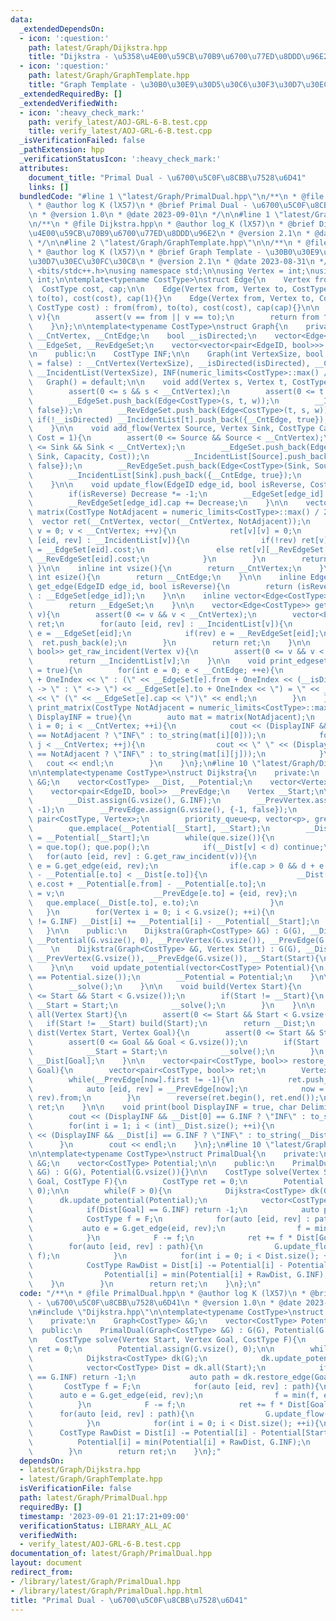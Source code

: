 ```yaml
---
data:
  _extendedDependsOn:
  - icon: ':question:'
    path: latest/Graph/Dijkstra.hpp
    title: "Dijkstra - \u5358\u4E00\u59CB\u70B9\u6700\u77ED\u8DDD\u96E2"
  - icon: ':question:'
    path: latest/Graph/GraphTemplate.hpp
    title: "Graph Template - \u30B0\u30E9\u30D5\u30C6\u30F3\u30D7\u30EC\u30FC\u30C8"
  _extendedRequiredBy: []
  _extendedVerifiedWith:
  - icon: ':heavy_check_mark:'
    path: verify_latest/AOJ-GRL-6-B.test.cpp
    title: verify_latest/AOJ-GRL-6-B.test.cpp
  _isVerificationFailed: false
  _pathExtension: hpp
  _verificationStatusIcon: ':heavy_check_mark:'
  attributes:
    document_title: "Primal Dual - \u6700\u5C0F\u8CBB\u7528\u6D41"
    links: []
  bundledCode: "#line 1 \"latest/Graph/PrimalDual.hpp\"\n/**\n * @file PrimalDual.hpp\n\
    \ * @author log K (lX57)\n * @brief Primal Dual - \u6700\u5C0F\u8CBB\u7528\u6D41\
    \n * @version 1.0\n * @date 2023-09-01\n */\n\n#line 1 \"latest/Graph/Dijkstra.hpp\"\
    \n/**\n * @file Dijkstra.hpp\n * @author log_K (lX57)\n * @brief Dijkstra - \u5358\
    \u4E00\u59CB\u70B9\u6700\u77ED\u8DDD\u96E2\n * @version 2.1\n * @date 2023-08-31\n\
    \ */\n\n#line 2 \"latest/Graph/GraphTemplate.hpp\"\n\n/**\n * @file GraphTemplate.hpp\n\
    \ * @author log K (lX57)\n * @brief Graph Template - \u30B0\u30E9\u30D5\u30C6\u30F3\
    \u30D7\u30EC\u30FC\u30C8\n * @version 2.1\n * @date 2023-08-31\n */\n\n#include\
    \ <bits/stdc++.h>\nusing namespace std;\n\nusing Vertex = int;\nusing EdgeID =\
    \ int;\n\ntemplate<typename CostType>\nstruct Edge{\n    Vertex from, to;\n  \
    \  CostType cost, cap;\n\n    Edge(Vertex from, Vertex to, CostType cost) : from(from),\
    \ to(to), cost(cost), cap(1){}\n    Edge(Vertex from, Vertex to, CostType cap,\
    \ CostType cost) : from(from), to(to), cost(cost), cap(cap){}\n\n    Vertex getto(Vertex\
    \ v){\n        assert(v == from || v == to);\n        return from ^ to ^ v;\n\
    \    }\n};\n\ntemplate<typename CostType>\nstruct Graph{\n    private:\n    int\
    \ __CntVertex, __CntEdge;\n    bool __isDirected;\n    vector<Edge<CostType>>\
    \ __EdgeSet, __RevEdgeSet;\n    vector<vector<pair<EdgeID, bool>>> __IncidentList;\n\
    \n    public:\n    CostType INF;\n\n    Graph(int VertexSize, bool isDirected\
    \ = false) : __CntVertex(VertexSize), __isDirected(isDirected), __CntEdge(0),\
    \ __IncidentList(VertexSize), INF(numeric_limits<CostType>::max() / 2){}\n\n \
    \   Graph() = default;\n\n    void add(Vertex s, Vertex t, CostType w = 1){\n\
    \        assert(0 <= s && s < __CntVertex);\n        assert(0 <= t && t < __CntVertex);\n\
    \        __EdgeSet.push_back(Edge<CostType>(s, t, w));\n        __IncidentList[s].push_back({__CntEdge,\
    \ false});\n        __RevEdgeSet.push_back(Edge<CostType>(t, s, w));\n       \
    \ if(!__isDirected) __IncidentList[t].push_back({__CntEdge, true});\n        ++__CntEdge;\n\
    \    }\n\n    void add_flow(Vertex Source, Vertex Sink, CostType Capacity, CostType\
    \ Cost = 1){\n        assert(0 <= Source && Source < __CntVertex);\n        assert(0\
    \ <= Sink && Sink < __CntVertex);\n        __EdgeSet.push_back(Edge<CostType>(Source,\
    \ Sink, Capacity, Cost));\n        __IncidentList[Source].push_back({__CntEdge,\
    \ false});\n        __RevEdgeSet.push_back(Edge<CostType>(Sink, Source, 0, -Cost));\n\
    \        __IncidentList[Sink].push_back({__CntEdge, true});\n        ++__CntEdge;\n\
    \    }\n\n    void update_flow(EdgeID edge_id, bool isReverse, CostType Decrease){\n\
    \        if(isReverse) Decrease *= -1;\n        __EdgeSet[edge_id].cap -= Decrease;\n\
    \        __RevEdgeSet[edge_id].cap += Decrease;\n    }\n\n    vector<vector<CostType>>\
    \ matrix(CostType NotAdjacent = numeric_limits<CostType>::max() / 2){\n      \
    \  vector ret(__CntVertex, vector(__CntVertex, NotAdjacent));\n        for(Vertex\
    \ v = 0; v < __CntVertex; ++v){\n            ret[v][v] = 0;\n            for(auto\
    \ [eid, rev] : __IncidentList[v]){\n                if(!rev) ret[v][__EdgeSet[eid].to]\
    \ = __EdgeSet[eid].cost;\n                else ret[v][__RevEdgeSet[eid].to] =\
    \ __RevEdgeSet[eid].cost;\n            }\n        }\n        return ret;\n   \
    \ }\n\n    inline int vsize(){\n        return __CntVertex;\n    }\n\n    inline\
    \ int esize(){\n        return __CntEdge;\n    }\n\n    inline Edge<CostType>\
    \ get_edge(EdgeID edge_id, bool isReverse){\n        return (isReverse ? __RevEdgeSet[edge_id]\
    \ : __EdgeSet[edge_id]);\n    }\n\n    inline vector<Edge<CostType>>& get_edgeset(){\n\
    \        return __EdgeSet;\n    }\n\n    vector<Edge<CostType>> get_incident(Vertex\
    \ v){\n        assert(0 <= v && v < __CntVertex);\n        vector<Edge<CostType>>\
    \ ret;\n        for(auto [eid, rev] : __IncidentList[v]){\n            Edge<CostType>\
    \ e = __EdgeSet[eid];\n            if(rev) e = __RevEdgeSet[eid];\n          \
    \  ret.push_back(e);\n        }\n        return ret;\n    }\n\n    vector<pair<EdgeID,\
    \ bool>> get_raw_incident(Vertex v){\n        assert(0 <= v && v < __CntVertex);\n\
    \        return __IncidentList[v];\n    }\n\n    void print_edgeset(bool OneIndex\
    \ = true){\n        for(int e = 0; e < __CntEdge; ++e){\n            cout << e\
    \ + OneIndex << \" : (\" << __EdgeSet[e].from + OneIndex << (__isDirected ? \"\
    \ -> \" : \" <-> \") << __EdgeSet[e].to + OneIndex << \") = \" << __EdgeSet[e].cost\
    \ << \" (\" << __EdgeSet[e].cap << \")\" << endl;\n        }\n    }\n\n    void\
    \ print_matrix(CostType NotAdjacent = numeric_limits<CostType>::max() / 2, bool\
    \ DisplayINF = true){\n        auto mat = matrix(NotAdjacent);\n        for(int\
    \ i = 0; i < __CntVertex; ++i){\n            cout << (DisplayINF && mat[i][0]\
    \ == NotAdjacent ? \"INF\" : to_string(mat[i][0]));\n            for(int j = 1;\
    \ j < __CntVertex; ++j){\n                cout << \" \" << (DisplayINF && mat[i][j]\
    \ == NotAdjacent ? \"INF\" : to_string(mat[i][j]));\n            }\n         \
    \   cout << endl;\n        }\n    }\n};\n#line 10 \"latest/Graph/Dijkstra.hpp\"\
    \n\ntemplate<typename CostType>\nstruct Dijkstra{\n    private:\n    Graph<CostType>\
    \ &G;\n    vector<CostType> __Dist, __Potential;\n    vector<Vertex> __PrevVertex;\n\
    \    vector<pair<EdgeID, bool>> __PrevEdge;\n    Vertex __Start;\n\n    void __solve(){\n\
    \        __Dist.assign(G.vsize(), G.INF);\n        __PrevVertex.assign(G.vsize(),\
    \ -1);\n        __PrevEdge.assign(G.vsize(), {-1, false});\n        using p =\
    \ pair<CostType, Vertex>;\n        priority_queue<p, vector<p>, greater<p>> que;\n\
    \        que.emplace(__Potential[__Start], __Start);\n        __Dist[__Start]\
    \ = __Potential[__Start];\n        while(que.size()){\n            auto [d, v]\
    \ = que.top(); que.pop();\n            if(__Dist[v] < d) continue;\n         \
    \   for(auto [eid, rev] : G.get_raw_incident(v)){\n                Edge<CostType>\
    \ e = G.get_edge(eid, rev);\n                if(e.cap > 0 && d + e.cost + __Potential[e.from]\
    \ - __Potential[e.to] < __Dist[e.to]){\n                    __Dist[e.to] = d +\
    \ e.cost + __Potential[e.from] - __Potential[e.to];\n                    __PrevVertex[e.to]\
    \ = v;\n                    __PrevEdge[e.to] = {eid, rev};\n                 \
    \   que.emplace(__Dist[e.to], e.to);\n                }\n            }\n     \
    \   }\n        for(Vertex i = 0; i < G.vsize(); ++i){\n            if(__Dist[i]\
    \ != G.INF) __Dist[i] += __Potential[i] - __Potential[__Start];\n        }\n \
    \   }\n\n    public:\n    Dijkstra(Graph<CostType> &G) : G(G), __Dist(G.vsize()),\
    \ __Potential(G.vsize(), 0), __PrevVertex(G.vsize()), __PrevEdge(G.vsize()), __Start(-1){}\n\
    \    \n    Dijkstra(Graph<CostType> &G, Vertex Start) : G(G), __Dist(G.vsize()),\
    \ __PrevVertex(G.vsize()), __PrevEdge(G.vsize()), __Start(Start){\n        __solve();\n\
    \    }\n\n    void update_potential(vector<CostType> Potential){\n        assert(__Potential.size()\
    \ == Potential.size());\n        __Potential = Potential;\n    }\n\n    void rebuild(){\n\
    \        __solve();\n    }\n\n    void build(Vertex Start){\n        assert(0\
    \ <= Start && Start < G.vsize());\n        if(Start != __Start){\n           \
    \ __Start = Start;\n            __solve();\n        }\n    }\n\n    vector<CostType>\
    \ all(Vertex Start){\n        assert(0 <= Start && Start < G.vsize());\n     \
    \   if(Start != __Start) build(Start);\n        return __Dist;\n    }\n\n    CostType\
    \ dist(Vertex Start, Vertex Goal){\n        assert(0 <= Start && Start < G.vsize());\n\
    \        assert(0 <= Goal && Goal < G.vsize());\n        if(Start != __Start){\n\
    \            __Start = Start;\n            __solve();\n        }\n        return\
    \ __Dist[Goal];\n    }\n\n    vector<pair<CostType, bool>> restore_edge(Vertex\
    \ Goal){\n        vector<pair<CostType, bool>> ret;\n        Vertex now = Goal;\n\
    \        while(__PrevEdge[now].first != -1){\n            ret.push_back(__PrevEdge[now]);\n\
    \            auto [eid, rev] = __PrevEdge[now];\n            now = G.get_edge(eid,\
    \ rev).from;\n        }\n        reverse(ret.begin(), ret.end());\n        return\
    \ ret;\n    }\n\n    void print(bool DisplayINF = true, char Delimiter = ' '){\n\
    \        cout << (DisplayINF && __Dist[0] == G.INF ? \"INF\" : to_string(__Dist[0]));\n\
    \        for(int i = 1; i < (int)__Dist.size(); ++i){\n            cout << Delimiter\
    \ << (DisplayINF && __Dist[i] == G.INF ? \"INF\" : to_string(__Dist[i]));\n  \
    \      }\n        cout << endl;\n    }\n};\n#line 10 \"latest/Graph/PrimalDual.hpp\"\
    \n\ntemplate<typename CostType>\nstruct PrimalDual{\n    private:\n    Graph<CostType>\
    \ &G;\n    vector<CostType> Potential;\n\n    public:\n    PrimalDual(Graph<CostType>\
    \ &G) : G(G), Potential(G.vsize()){}\n\n    CostType solve(Vertex Start, Vertex\
    \ Goal, CostType F){\n        CostType ret = 0;\n        Potential.assign(G.vsize(),\
    \ 0);\n\n        while(F > 0){\n            Dijkstra<CostType> dk(G);\n      \
    \      dk.update_potential(Potential);\n            vector<CostType> Dist = dk.all(Start);\n\
    \            if(Dist[Goal] == G.INF) return -1;\n            auto path = dk.restore_edge(Goal);\n\
    \            CostType f = F;\n            for(auto [eid, rev] : path){\n     \
    \           auto e = G.get_edge(eid, rev);\n                f = min(f, e.cap);\n\
    \            }\n            F -= f;\n            ret += f * Dist[Goal];\n    \
    \        for(auto [eid, rev] : path){\n                G.update_flow(eid, rev,\
    \ f);\n            }\n            for(int i = 0; i < Dist.size(); ++i){\n    \
    \            CostType RawDist = Dist[i] -= Potential[i] - Potential[Start];\n\
    \                Potential[i] = min(Potential[i] + RawDist, G.INF);\n        \
    \    }\n        }\n        return ret;\n    }\n};\n"
  code: "/**\n * @file PrimalDual.hpp\n * @author log K (lX57)\n * @brief Primal Dual\
    \ - \u6700\u5C0F\u8CBB\u7528\u6D41\n * @version 1.0\n * @date 2023-09-01\n */\n\
    \n#include \"Dijkstra.hpp\"\n\ntemplate<typename CostType>\nstruct PrimalDual{\n\
    \    private:\n    Graph<CostType> &G;\n    vector<CostType> Potential;\n\n  \
    \  public:\n    PrimalDual(Graph<CostType> &G) : G(G), Potential(G.vsize()){}\n\
    \n    CostType solve(Vertex Start, Vertex Goal, CostType F){\n        CostType\
    \ ret = 0;\n        Potential.assign(G.vsize(), 0);\n\n        while(F > 0){\n\
    \            Dijkstra<CostType> dk(G);\n            dk.update_potential(Potential);\n\
    \            vector<CostType> Dist = dk.all(Start);\n            if(Dist[Goal]\
    \ == G.INF) return -1;\n            auto path = dk.restore_edge(Goal);\n     \
    \       CostType f = F;\n            for(auto [eid, rev] : path){\n          \
    \      auto e = G.get_edge(eid, rev);\n                f = min(f, e.cap);\n  \
    \          }\n            F -= f;\n            ret += f * Dist[Goal];\n      \
    \      for(auto [eid, rev] : path){\n                G.update_flow(eid, rev, f);\n\
    \            }\n            for(int i = 0; i < Dist.size(); ++i){\n          \
    \      CostType RawDist = Dist[i] -= Potential[i] - Potential[Start];\n      \
    \          Potential[i] = min(Potential[i] + RawDist, G.INF);\n            }\n\
    \        }\n        return ret;\n    }\n};"
  dependsOn:
  - latest/Graph/Dijkstra.hpp
  - latest/Graph/GraphTemplate.hpp
  isVerificationFile: false
  path: latest/Graph/PrimalDual.hpp
  requiredBy: []
  timestamp: '2023-09-01 21:17:21+09:00'
  verificationStatus: LIBRARY_ALL_AC
  verifiedWith:
  - verify_latest/AOJ-GRL-6-B.test.cpp
documentation_of: latest/Graph/PrimalDual.hpp
layout: document
redirect_from:
- /library/latest/Graph/PrimalDual.hpp
- /library/latest/Graph/PrimalDual.hpp.html
title: "Primal Dual - \u6700\u5C0F\u8CBB\u7528\u6D41"
---
```

